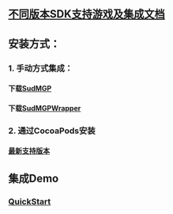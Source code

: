 ## [不同版本SDK支持游戏及集成文档](https://docs.sud.tech/zh-CN/app/Client/StartUp.html)
## 安装方式：
### 1. 手动方式集成：
#### 下载[SudMGP](https://github.com/SudTechnology/sud-mgp-ios/releases)
#### 下载[SudMGPWrapper](https://github.com/SudTechnology/SudMGPWrapper)
### 2. 通过CocoaPods安装
#### [最新支持版本](https://github.com/SudTechnology/SudMGPWrapper)
## 集成Demo 
### [QuickStart](https://github.com/SudTechnology/hello-sud-plus-ios/blob/master/project/QuickStart/README.md)
